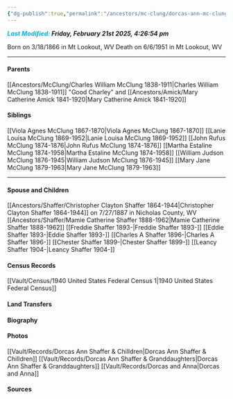 ```yaml
---
{"dg-publish":true,"permalink":"/ancestors/mc-clung/dorcas-ann-mc-clung-1866-1951/","tags":["Dorcas-McClung"]}
---
```


***<font color="#00b0f0">Last Modified:</font> Friday, February 21st 2025, 4:26:54 pm***

Born on  3/18/1866 in Mt Lookout, WV
Death on 6/6/1951 in Mt Lookout, WV

---
#### Parents

[[Ancestors/McClung/Charles William McClung 1838-1911\|Charles William McClung 1838-1911]] "Good Charley" and [[Ancestors/Amick/Mary Catherine Amick 1841-1920\|Mary Catherine Amick 1841-1920]]
#### Siblings
[[Viola Agnes McClung 1867-1870\|Viola Agnes McClung 1867-1870]]
[[Lanie Louisa McClung 1869-1952\|Lanie Louisa McClung 1869-1952]]
[[John Rufus McClung 1874-1876\|John Rufus McClung 1874-1876]]
[[Martha Estaline McClung 1874-1958\|Martha Estaline McClung 1874-1958]]
[[William Judson McClung 1876-1945\|William Judson McClung 1876-1945]]
[[Mary Jane McClung 1879-1963\|Mary Jane McClung 1879-1963]]

---
#### Spouse and Children
[[Ancestors/Shaffer/Christopher Clayton Shaffer 1864-1944\|Christopher Clayton Shaffer 1864-1944]] on 7/27/1887 in Nicholas County, WV
[[Ancestors/Shaffer/Mamie Catherine Shaffer 1888-1962\|Mamie Catherine Shaffer 1888-1962]]
[[Freddie Shaffer 1893-\|Freddie Shaffer 1893-]]
[[Eddie Shaffer 1893-\|Eddie Shaffer 1893-]]
[[Charles A Shaffer 1896-\|Charles A Shaffer 1896-]]
[[Chester Shaffer 1899-\|Chester Shaffer 1899-]]
[[Leancy Shaffer 1904-\|Leancy Shaffer 1904-]]

#### Census Records
[[Vault/Census/1940 United States Federal Census 1\|1940 United States Federal Census]]
#### Land Transfers

#### Biography

#### Photos
[[Vault/Records/Dorcas Ann Shaffer & Chilldren\|Dorcas Ann Shaffer & Chilldren]]
[[Vault/Records/Dorcas Ann Shaffer & Granddaughters\|Dorcas Ann Shaffer & Granddaughters]]
[[Vault/Records/Dorcas and Anna\|Dorcas and Anna]]
#### Sources

